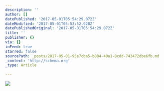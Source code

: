 ```yaml
---
description: ''
author: []
datePublished: '2017-05-01T05:54:29.072Z'
dateModified: '2017-05-01T05:53:52.928Z'
datePublishedOriginal: '2017-05-01T05:54:29.072Z'
title: ''
publisher: {}
via: {}
inFeed: true
starred: false
sourcePath: _posts/2017-05-01-95e7cba5-b884-40a1-8cdd-743472dbe6fb.md
_context: 'http://schema.org'
_type: Article

---
```

![](https://the-grid-user-content.s3-us-west-2.amazonaws.com/2dc6c9d5-80ca-4e96-8c68-0255f9900562.jpg)